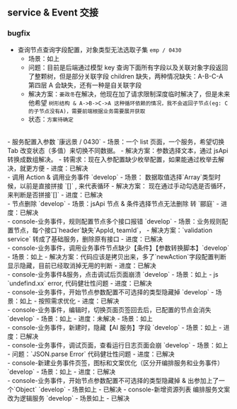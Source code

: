 ## service & Event 交接

### bugfix
- 查询节点查询字段配置，对象类型无法选取子集 `emp / 0430`
  - 场景：如上
  - 问题：目前是后端通过模型 key 查询下面所有字段以及关联对象字段返回了整颗树，但是部分关联字段 children 缺失，两种情况缺失：A-B-C-A 第四层 A 会缺失，还有一种是自关联字段
  - 解决方案：`姜政冬`在解决，他现在加了请求限制深度临时解决了，但是未来他希望 `树形结构 & A->B->C->A 这种循环依赖的情况，我不会返回子节点(eg: C 的子节点没有A)，需要前端根据业务需要展开获取`
  - 状态：`方案待确定`
 <br>
- 服务配置入参数 `康远景 / 0430`
  - 场景：一个 list 页面，一个服务，希望切换 Tab 改变状态（多值）来切换不同数据。
  - 解决方案：参数选择文本，通过 jsApi 转换成数组解决。
  - 转需求：现在入参配置缺少枚举配置，如果能通过枚举去解决，就更方便
  - 进度：已解决
  <br>
- 调用 Action & 调用业务事件 `develop`
  - 场景： 数据取值选择`Array`类型时候，以前是直接拼接 `[]` , 来代表循环
  - 解决方案： 现在通过手动勾选是否循环，来判断是否拼接`[]`
  - 进度：已解决
  <br>
- 节点删除 `develop`
  - 场景：jsApi 节点 & 条件选择节点无法删除 转 `郦庭`
  - 进度：已解决
  <br>
- console-业务事件，规则配置节点多个接口报错 `develop`
  - 场景：业务规则配置节点，每个接口`header`缺失`AppId, teamId`，
  - 解决方案：`validation service` 转成了基础服务，删除原有接口
  - 进度：已解决
  <br>
- console-业务事件，调用业务事件节点缺少【条件】【参数转换脚本】`develop`
  - 场景：如上
  - 解决方案：代码应该是拷贝出来，多了`newAction`字段配置判断显示隐藏，目前已经取消掉无用的判断
  - 进度：已解决
  <br>
- console-业务事件&服务，点击调试后页面崩溃 `develop`
  - 场景：如上
  - js `undefind.xx` error, 代码健壮性问题
  - 进度：已解决
  <br>
- console-业务事件，开始节点参数配置不可选择的类型隐藏掉 `develop`
  - 场景：如上
  - 按照需求优化
  - 进度：已解决
  <br>
- console-业务事件，编辑时，切换页面页签回去后，已配置的节点会消失 `develop`
  - 场景：如上
  - 进度：未解决
  - 场景：如上
  <br>
- console-业务事件，新建时，隐藏【AI 服务】字段 `develop`
  - 场景：如上
  - 进度：已解决
  <br>
- console-业务事件，调试页面，查看运行日志页面会崩  `develop`
  - 场景：如上
  - 问题：`JSON.parse Error` 代码健壮性问题
  - 进度：已解决
  <br>
- console-新建业务事件页签，图标和文案优化（区分开编排服务和业务事件） `develop`
  - 场景：如上
  - 进度：已解决
  <br>
- console-业务事件，开始节点参数配置不可选择的类型隐藏掉 & 出参加上了一个`Object`  `develop`
  - 场景如上
  - 已解决
- console-新增资源列表 编排服务文案改为逻辑服务  `develop`
  - 场景如上
  - 已解决
  <br>




